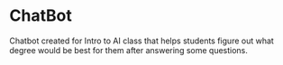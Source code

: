 # ChatBot
Chatbot created for Intro to AI class that helps students figure out what degree would be best for them after answering some questions.
